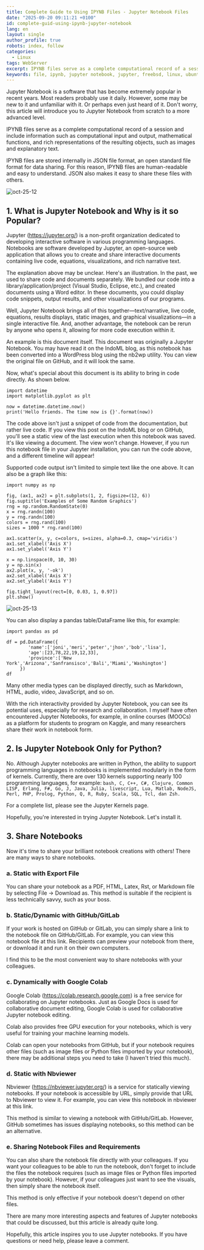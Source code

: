 ```yaml
---
title: Complete Guide to Using IPYNB Files - Jupyter Notebook Files
date: "2025-09-20 09:11:21 +0100"
id: complete-guid-using-ipynb-jupyter-notebook
lang: en
layout: single
author_profile: true
robots: index, follow
categories:
  - Linux
tags: WebServer
excerpt: IPYNB files serve as a complete computational record of a session and include information such as computational input and output, mathematical functions, and rich representations of the resulting objects, such as images and explanatory text
keywords: file, ipynb, jupyter notebook, jupyter, freebsd, linux, ubuntu, debian, guide
---
```


Jupyter Notebook is a software that has become extremely popular in recent years. Most readers probably use it daily. However, some may be new to it and unfamiliar with it. Or perhaps even just heard of it. Don't worry, this article will introduce you to Jupyter Notebook from scratch to a more advanced level.

IPYNB files serve as a complete computational record of a session and include information such as computational input and output, mathematical functions, and rich representations of the resulting objects, such as images and explanatory text.

IPYNB files are stored internally in JSON file format, an open standard file format for data sharing. For this reason, IPYNB files are human-readable and easy to understand. JSON also makes it easy to share these files with others.

![oct-25-12](https://gitea.com/UnixBSDShell/OpenBSD-Web-APP/raw/branch/main/img/oct-25-12.jpg)


## 1. What is Jupyter Notebook and Why is it so Popular?

Jupyter (https://jupyter.org/) is a non-profit organization dedicated to developing interactive software in various programming languages. Notebooks are software developed by Jupyter, an open-source web application that allows you to create and share interactive documents containing live code, equations, visualizations, and rich narrative text.

The explanation above may be unclear. Here's an illustration. In the past, we used to share code and documents separately. We bundled our code into a library/application/project (Visual Studio, Eclipse, etc.), and created documents using a Word editor. In these documents, you could display code snippets, output results, and other visualizations of our programs.

Well, Jupyter Notebook brings all of this together—text/narrative, live code, equations, results displays, static images, and graphical visualizations—in a single interactive file. And, another advantage, the notebook can be rerun by anyone who opens it, allowing for more code execution within it.

An example is this document itself. This document was originally a Jupyter Notebook. You may have read it on the IndoML blog, as this notebook has been converted into a WordPress blog using the nb2wp utility. You can view the original file on GitHub, and it will look the same.

Now, what's special about this document is its ability to bring in code directly. As shown below.


```
import datetime
import matplotlib.pyplot as plt

now = datetime.datetime.now()
print('Hello friends. The time now is {}'.format(now))
```

The code above isn't just a snippet of code from the documentation, but rather live code. If you view this post on the IndoML blog or on GitHub, you'll see a static view of the last execution when this notebook was saved. It's like viewing a document. The view won't change. However, if you run this notebook file in your Jupyter installation, you can run the code above, and a different timeline will appear!

Supported code output isn't limited to simple text like the one above. It can also be a graph like this:


```
import numpy as np

fig, (ax1, ax2) = plt.subplots(1, 2, figsize=(12, 6))
fig.suptitle('Examples of Some Random Graphics')
rng = np.random.RandomState(0)
x = rng.randn(100)
y = rng.randn(100)
colors = rng.rand(100)
sizes = 1000 * rng.rand(100)

ax1.scatter(x, y, c=colors, s=sizes, alpha=0.3, cmap='viridis')
ax1.set_xlabel('Axis X')
ax1.set_ylabel('Axis Y')

x = np.linspace(0, 10, 30)
y = np.sin(x)
ax2.plot(x, y, '-ok')
ax2.set_xlabel('Axis X')
ax2.set_ylabel('Axis Y')

fig.tight_layout(rect=[0, 0.03, 1, 0.97])
plt.show()
```

![oct-25-13](https://gitea.com/UnixBSDShell/OpenBSD-Web-APP/raw/branch/main/img/oct-25-13.jpg)



You can also display a pandas table/DataFrame like this, for example:

```
import pandas as pd

df = pd.DataFrame({
        'name':['joni','meri','peter','jhon','bob','lisa'],
        'age':[23,78,22,19,12,33],
        'province':['New York','Arizona','Sanfransisco','Bali','Miami','Washington']
     })
df
```

Many other media types can be displayed directly, such as Markdown, HTML, audio, video, JavaScript, and so on.

With the rich interactivity provided by Jupyter Notebook, you can see its potential uses, especially for research and collaboration. I myself have often encountered Jupyter Notebooks, for example, in online courses (MOOCs) as a platform for students to program on Kaggle, and many researchers share their work in notebook form.


## 2. Is Jupyter Notebook Only for Python?

No. Although Jupyter notebooks are written in Python, the ability to support programming languages ​​in notebooks is implemented modularly in the form of kernels. Currently, there are over 130 kernels supporting nearly 100 programming languages, for example:
`bash, C, C++, C#, Clojure, Common LISP, Erlang, F#, Go, J, Java, Julia, livescript, Lua, Matlab, NodeJS, Perl, PHP, Prolog, Python, Q, R, Ruby, Scala, SQL, Tcl, dan Zsh.`

For a complete list, please see the Jupyter Kernels page.

Hopefully, you're interested in trying Jupyter Notebook. Let's install it.


## 3. Share Notebooks

Now it's time to share your brilliant notebook creations with others! There are many ways to share notebooks.

### a. Static with Export File

You can share your notebook as a PDF, HTML, Latex, Rst, or Markdown file by selecting File -> Download as. This method is suitable if the recipient is less technically savvy, such as your boss.

### b. Static/Dynamic with GitHub/GitLab

If your work is hosted on GitHub or GitLab, you can simply share a link to the notebook file on GitHub/GitLab. For example, you can view this notebook file at this link. Recipients can preview your notebook from there, or download it and run it on their own computers.

I find this to be the most convenient way to share notebooks with your colleagues.

### c. Dynamically with Google Colab

Google Colab (https://colab.research.google.com) is a free service for collaborating on Jupyter notebooks. Just as Google Docs is used for collaborative document editing, Google Colab is used for collaborative Jupyter notebook editing.

Colab also provides free GPU execution for your notebooks, which is very useful for training your machine learning models.

Colab can open your notebooks from GitHub, but if your notebook requires other files (such as image files or Python files imported by your notebook), there may be additional steps you need to take (I haven't tried this much).

### d. Static with Nbviewer

Nbviewer (https://nbviewer.jupyter.org/) is a service for statically viewing notebooks. If your notebook is accessible by URL, simply provide that URL to Nbviewer to view it. For example, you can view this notebook in nbviewer at this link.

This method is similar to viewing a notebook with GitHub/GitLab. However, GitHub sometimes has issues displaying notebooks, so this method can be an alternative.

### e. Sharing Notebook Files and Requirements

You can also share the notebook file directly with your colleagues. If you want your colleagues to be able to run the notebook, don't forget to include the files the notebook requires (such as image files or Python files imported by your notebook). However, if your colleagues just want to see the visuals, then simply share the notebook itself.

This method is only effective if your notebook doesn't depend on other files.

There are many more interesting aspects and features of Jupyter notebooks that could be discussed, but this article is already quite long.

Hopefully, this article inspires you to use Jupyter notebooks. If you have questions or need help, please leave a comment.